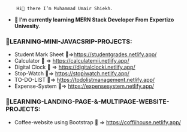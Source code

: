         Hi👋 there I’m Muhammad Umair Shiekh.
- **🌱 I’m currently learning MERN Stack Developer From Expertizo Univesity**.                       




### 🏅LEARNING-MINI-JAVACSRIP-PROJECTS:

- Student Mark Sheet 🔗=>https://studentgrades.netlify.app/
- Calculator 🔗 => https://calculatemii.netlify.app/
- Digital Clock 🔗 => https://digitalclocki.netlify.app/
- Stop-Watch 🔗=> https://stopiwatch.netlify.app/
- TO-DO-LIST 🔗=> https://todolistmanagement.netlify.app/
- Expense-System 🔗=>  https://expensesystem.netlify.app/
### 🏅LEARNING-LANDING-PAGE-&-MULTIPAGE-WEBSITE-PROJECTS:

* Coffee-website using Bootstrap 🔗 => https://coffiihouse.netlify.app/

  



  

  

<!---
MuhammadUmairShiekh/MuhammadUmairShiekh is a ✨ special ✨ repository because its `README.md` (this file) appears on your GitHub profile.
You can click the Preview link to take a look at your changes.
--->
